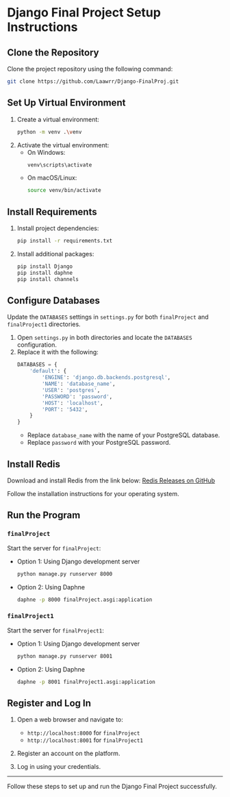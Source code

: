 # Django Final Project Setup Instructions

## Clone the Repository

Clone the project repository using the following command:
```bash
git clone https://github.com/Laawrr/Django-FinalProj.git
```

## Set Up Virtual Environment

1. Create a virtual environment:
   ```bash
   python -m venv .\venv
   ```
2. Activate the virtual environment:
   - On Windows:
     ```bash
     venv\scripts\activate
     ```
   - On macOS/Linux:
     ```bash
     source venv/bin/activate
     ```

## Install Requirements

1. Install project dependencies:
   ```bash
   pip install -r requirements.txt
   ```
2. Install additional packages:
   ```bash
   pip install Django
   pip install daphne
   pip install channels
   ```

## Configure Databases

Update the `DATABASES` settings in `settings.py` for both `finalProject` and `finalProject1` directories.

1. Open `settings.py` in both directories and locate the `DATABASES` configuration.
2. Replace it with the following:
   ```python
   DATABASES = {
       'default': {
           'ENGINE': 'django.db.backends.postgresql',
           'NAME': 'database_name',
           'USER': 'postgres',
           'PASSWORD': 'password',  
           'HOST': 'localhost',
           'PORT': '5432',  
       }
   }
   ```
   - Replace `database_name` with the name of your PostgreSQL database.
   - Replace `password` with your PostgreSQL password.

## Install Redis

Download and install Redis from the link below:
[Redis Releases on GitHub](https://github.com/tporadowski/redis/releases)

Follow the installation instructions for your operating system.

## Run the Program

### `finalProject`

Start the server for `finalProject`:

- Option 1: Using Django development server
  ```bash
  python manage.py runserver 8000
  ```

- Option 2: Using Daphne
  ```bash
  daphne -p 8000 finalProject.asgi:application
  ```

### `finalProject1`

Start the server for `finalProject1`:

- Option 1: Using Django development server
  ```bash
  python manage.py runserver 8001
  ```

- Option 2: Using Daphne
  ```bash
  daphne -p 8001 finalProject1.asgi:application
  ```

## Register and Log In

1. Open a web browser and navigate to:
   - `http://localhost:8000` for `finalProject`
   - `http://localhost:8001` for `finalProject1`

2. Register an account on the platform.
3. Log in using your credentials.

---

Follow these steps to set up and run the Django Final Project successfully.
